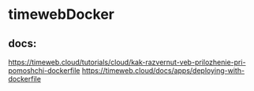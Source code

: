 # timewebDocker

## docs:
https://timeweb.cloud/tutorials/cloud/kak-razvernut-veb-prilozhenie-pri-pomoshchi-dockerfile
https://timeweb.cloud/docs/apps/deploying-with-dockerfile




